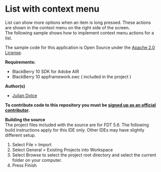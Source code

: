# List with context menu

List can show more options when an item is long pressed. These actions are shown in the context menu on the right side of the screen.  
The following sample shows how to implement context menu actions for a list. 

The sample code for this application is Open Source under the [Apache 2.0 License](http://www.apache.org/licenses/LICENSE-2.0.html).


**Requirements:**  
* BlackBerry 10 SDK for Adobe AIR  
* BlackBerry 10 appframework.swc ( included in the project )  

**Author(s)** 

* [Julian Dolce](http://www.twitter.com/jdolce)

**To contribute code to this repository you must be [signed up as an official contributor](http://blackberry.github.com/howToContribute.html).**

**Building the source**  
The project files included with the source are for FDT 5.6. The following build instructions apply for this IDE only. Other IDEs may have slightly different setup.  
1. Select File > Import  
2. Select General > Existing Projects into Workspace  
3. Select Browse to select the project root directory and select the current folder on your computer.  
4. Press Finish 


